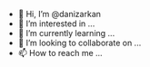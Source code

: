 - 👋 Hi, I’m @danizarkan
- 👀 I’m interested in ...
- 🌱 I’m currently learning ...
- 💞️ I’m looking to collaborate on ...
- 📫 How to reach me ...

<!---
danizarkan/danizarkan is a ✨ special ✨ repository because its `README.md` (this file) appears on your GitHub profile.
You can click the Preview link to take a look at your changes.
--->
